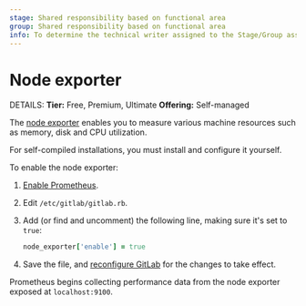 ```yaml
---
stage: Shared responsibility based on functional area
group: Shared responsibility based on functional area
info: To determine the technical writer assigned to the Stage/Group associated with this page, see https://handbook.gitlab.com/handbook/product/ux/technical-writing/#assignments
---
```


# Node exporter

DETAILS:
**Tier:** Free, Premium, Ultimate
**Offering:** Self-managed

The [node exporter](https://github.com/prometheus/node_exporter) enables you to measure
various machine resources such as memory, disk and CPU utilization.

For self-compiled installations, you must install and configure it yourself.

To enable the node exporter:

1. [Enable Prometheus](index.md#configuring-prometheus).
1. Edit `/etc/gitlab/gitlab.rb`.
1. Add (or find and uncomment) the following line, making sure it's set to `true`:

   ```ruby
   node_exporter['enable'] = true
   ```

1. Save the file, and [reconfigure GitLab](../../restart_gitlab.md#reconfigure-a-linux-package-installation)
   for the changes to take effect.

Prometheus begins collecting performance data from the node exporter
exposed at `localhost:9100`.
